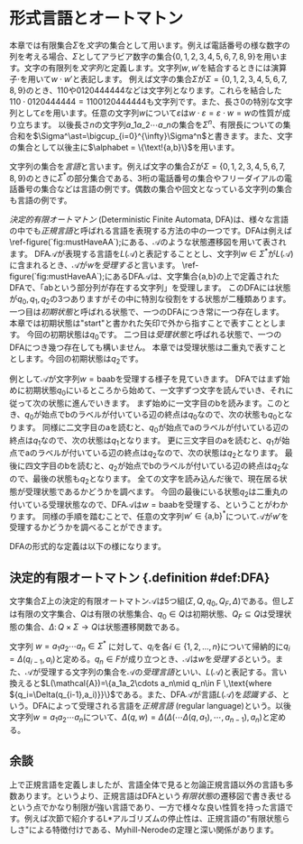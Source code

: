 # 形式言語とオートマトン

本章では有限集合$\Sigma$を*文字*の集合として用います。例えば電話番号の様な数字の列を考える場合、$\Sigma$としてアラビア数字の集合$\{0,1,2,3,4,5,6,7,8,9\}$を用います。文字の有限列を*文字列*と定義します。文字列$w,w'$を結合するときには演算子$\cdot$を用いて$w\cdot w'$と表記します。
例えば文字の集合$\Sigma$が$\Sigma=\{0,1,2,3,4,5,6,7,8,9\}$のとき、$110$や$0120444444$などは文字列となります。これらを結合した$110\cdot 0120444444=1100120444444$も文字列です。また、長さ0の特別な文字列として$\varepsilon$を用います。任意の文字列$w$について$\varepsilon$は$w\cdot\varepsilon=\varepsilon\cdot w=w$の性質が成り立ちます。
以後長さ$n$の文字列$a\_1a\_2\cdots a\_n$の集合を$\Sigma^n$、有限長についての集合和を$\Sigma^\ast=\bigcup_{i=0}^{\infty}\Sigma^n$と書きます。また、文字の集合として以後主に$\alphabet = \{\text!{a,b}\}$を用います。

文字列の集合を*言語*と言います。例えば文字の集合$\Sigma$が$\Sigma=\{0,1,2,3,4,5,6,7,8,9\}$のときに$\Sigma^\ast$の部分集合である、3桁の電話番号の集合やフリーダイアルの電話番号の集合などは言語の例です。偶数の集合や回文となっている文字列の集合も言語の例です。

*決定的有限オートマトン* (Deterministic Finite Automata, DFA)は、様々な言語の中でも*正規言語*と呼ばれる言語を表現する方法の中の一つです。DFAは例えば\\ref-figure(\`fig:mustHaveAA\`);にある、$\mathcal{A}$のような状態遷移図を用いて表されます。
DFA$\mathcal{A}$が表現する言語を$L(\mathcal{A})$と表記することとし、文字列$w\in\Sigma^\ast$が$L(\mathcal{A})$に含まれるとき、$\mathcal{A}$が$w$を*受理する*と言います。
\\ref-figure(\`fig:mustHaveAA\`);にあるDFA$\mathcal{A}$は、文字集合$\{\text{a,b}\}$の上で定義されたDFAで、「abという部分列が存在する文字列」を受理します。
このDFAには状態が$q_0,q_1,q_2$の3つありますがその中に特別な役割をする状態が二種類あります。
一つ目は*初期状態*と呼ばれる状態で、一つのDFAにつき常に一つ存在します。
本章では初期状態は"start"と書かれた矢印で外から指すことで表すこととします。
今回の初期状態は$q_0$です。
二つ目は*受理状態*と呼ばれる状態で、一つのDFAにつき幾つ存在しても構いません。
本章では受理状態は二重丸で表すこととします。今回の初期状態は$q_2$です。

例として$\mathcal{A}$が文字列$w=\text{baab}$を受理する様子を見ていきます。
DFAではまず始めに初期状態$q_0$にいるところから始めて、一文字ずつ文字を読んでいき、それに従って次の状態に進んでいきます。
まず始めに一文字目のbを読みます。このとき、$q_0$が始点でbのラベルが付いている辺の終点は$q_0$なので、次の状態も$q_0$となります。
同様に二文字目のaを読むと、$q_0$が始点でaのラベルが付いている辺の終点は$q_1$なので、次の状態は$q_1$となります。
更に三文字目のaを読むと、$q_1$が始点でaのラベルが付いている辺の終点は$q_2$なので、次の状態は$q_2$となります。
最後に四文字目のbを読むと、$q_2$が始点でbのラベルが付いている辺の終点は$q_2$なので、最後の状態も$q_2$となります。
全ての文字を読み込んだ後で、現在居る状態が受理状態であるかどうかを調べます。
今回の最後にいる状態$q_2$は二重丸の付いている受理状態なので、DFA$\mathcal{A}$は$w=\text{baab}$を受理する、ということがわかります。
同様の手順を踏むことで、任意の文字列$w'\in\{\text{a,b}\}^\ast$について$\mathcal{A}$が$w'$を受理するかどうかを調べることができます。

DFAの形式的な定義は以下の様になります。

## 決定的有限オートマトン {.definition #def:DFA}

文字集合$\Sigma$上の決定的有限オートマトン$\mathcal{A}$は5つ組$(\Sigma,Q,q_0,Q_F,\Delta)$である。但し$\Sigma$は有限の文字集合、$Q$は有限の状態集合、$q_0\in Q$は初期状態、$Q_F\subseteq Q$は受理状態の集合、$\Delta\colon Q\times\Sigma\to Q$は状態遷移関数である。

文字列 $w=a_1a_2\cdots a_n\in\Sigma^\ast$ に対して、$q_i$を各$i\in\{1,2,\ldots,n\}$について帰納的に$q_i=\Delta(q_{i-1},a_i)$と定める。$q_n\in F$が成り立つとき、$\mathcal{A}$は$w$を*受理する*という。また、$\mathcal{A}$が受理する文字列の集合を$\mathcal{A}$の*受理言語*といい、$L(\mathcal{A})$と表記する。言い換えると$L(\mathcal{A})=\{a_1a_2\cdots a_n\mid q_n\in F \,\text{where ${q_i=\Delta(q_{i-1},a_i)}}\}$である。また、DFA$\mathcal{A}$が言語$L(\mathcal{A})$を*認識する*、という。DFAによって受理される言語を*正規言語* (regular language)という。以後文字列$w=a_1a_2\cdots a_n$について、$\Delta(q,w)=\Delta(\Delta(\cdots\Delta(q,a_1),\cdots,a_{n-1}),a_{n})$と定める。

## 余談

上で正規言語を定義しましたが、言語全体で見ると勿論正規言語以外の言語も多数あります。というより、正規言語はDFAという*有限状態*の遷移図で書き表せるという点でかなり制限が強い言語であり、一方で様々な良い性質を持った言語です。例えば次節で紹介するL\*アルゴリズムの停止性は、正規言語の"有限状態らしさ"による特徴付けである、Myhill-Nerodeの定理と深い関係があります。

